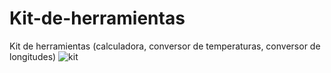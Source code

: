 # Kit-de-herramientas
Kit de herramientas (calculadora, conversor de temperaturas, conversor de longitudes)
![kit](https://github.com/Yoswell/Kit-de-herramientas/assets/113799193/74c2fb21-3ef5-4ca1-98ee-ffb89b7a6411)
